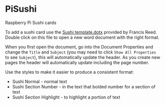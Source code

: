 # PiSushi
Raspberry Pi Sushi cards

To add a sushi card use the [Sushi template.dotx](https://github.com/wolf99/PiSushi/blob/master/Sushi%20template.docx) provided by Francis Reed. Double click on this file to open a new word document with the right format.

When you first open the document, go into the Document Properties and change the `Title` and `Subject` (you may need to click `Show All Properties` to see `Subject`), this will automatically update the header. As you create new pages the header will automatically update including the page number.

Use the styles to make it easier to produce a consistent format:
 - Sushi Normal - normal text
 - Sushi Section Number - in the text that bolded number for a section of text
 - Sushi Section Highlight - to highlight a portion of text

